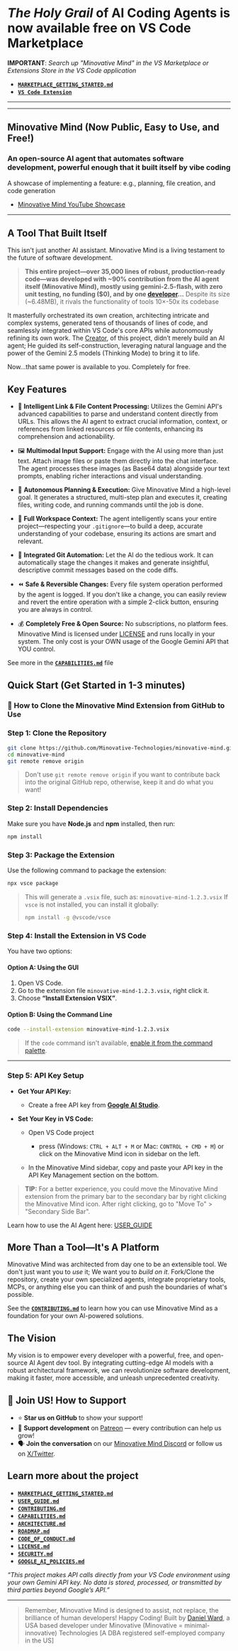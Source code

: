 # _The Holy Grail_ of AI Coding Agents is now available free on VS Code Marketplace

**IMPORTANT**: _Search up "Minovative Mind" in the VS Marketplace or Extensions Store in the VS Code application_

- [**`MARKETPLACE_GETTING_STARTED.md`**](./MARKETPLACE_GETTING_STARTED.md)
- [**`VS Code Extension`**](https://marketplace.visualstudio.com/items?itemName=MinovativeTechnologies.minovative-mind-vscode)

---

---

## Minovative Mind (Now Public, Easy to Use, and Free!)

### An open-source AI agent that automates software development, powerful enough that it built itself by vibe coding

A showcase of implementing a feature: e.g., planning, file creation, and code generation

- [Minovative Mind YouTube Showcase](https://youtu.be/q8fbLxJDbW4)

---

## A Tool That Built Itself

This isn't just another AI assistant. Minovative Mind is a living testament to the future of software development.

> **This entire project—over 35,000 lines of robust, production-ready code—was developed with ~90% contribution from the AI agent itself (Minovative Mind), mostly using gemini-2.5-flash, with zero unit testing, no funding ($0), and by one [developer](https://github.com/Quarantiine)...**
> Despite its size (~6.48MB), it rivals the functionality of tools 10×-50x its codebase

It masterfully orchestrated its own creation, architecting intricate and complex systems, generated tens of thousands of lines of code, and seamlessly integrated within VS Code's core APIs while autonomously refining its own work. The [Creator](https://github.com/Quarantiine), of this project, didn’t merely build an AI agent; He guided its self-construction, leveraging natural language and the power of the Gemini 2.5 models (Thinking Mode) to bring it to life.

Now...that same power is available to you. Completely for free.

## Key Features

- 🔗 **Intelligent Link & File Content Processing:** Utilizes the Gemini API's advanced capabilities to parse and understand content directly from URLs. This allows the AI agent to extract crucial information, context, or references from linked resources or file contents, enhancing its comprehension and actionability.

- 🖼️ **Multimodal Input Support:** Engage with the AI using more than just text. Attach image files or paste them directly into the chat interface. The agent processes these images (as Base64 data) alongside your text prompts, enabling richer interactions and visual understanding.

- 🧠 **Autonomous Planning & Execution:** Give Minovative Mind a high-level goal. It generates a structured, multi-step plan and executes it, creating files, writing code, and running commands until the job is done.

- 🧩 **Full Workspace Context:** The agent intelligently scans your entire project—respecting your `.gitignore`—to build a deep, accurate understanding of your codebase, ensuring its actions are smart and relevant.

- 💾 **Integrated Git Automation:** Let the AI do the tedious work. It can automatically stage the changes it makes and generate insightful, descriptive commit messages based on the code diffs.

- ⏪ **Safe & Reversible Changes:** Every file system operation performed by the agent is logged. If you don't like a change, you can easily review and revert the entire operation with a simple 2-click button, ensuring you are always in control.

- 💰 **Completely Free & Open Source:** No subscriptions, no platform fees. Minovative Mind is licensed under [LICENSE](./LICENSE.md) and runs locally in your system. The only cost is your OWN usage of the Google Gemini API that YOU control.

See more in the [**`CAPABILITIES.md`**](./CAPABILITIES.md) file

## Quick Start (Get Started in 1-3 minutes)

### 🔧 How to Clone the Minovative Mind Extension from GitHub to Use

### **Step 1: Clone the Repository**

```bash
git clone https://github.com/Minovative-Technologies/minovative-mind.git
cd minovative-mind
git remote remove origin
```

> Don't use `git remote remove origin` if you want to contribute back into the original GitHub repo, otherwise, keep it and do what you want!

### **Step 2: Install Dependencies**

Make sure you have **Node.js** and **npm** installed, then run:

```bash
npm install
```

### **Step 3: Package the Extension**

Use the following command to package the extension:

```bash
npx vsce package
```

> This will generate a `.vsix` file, such as:
> `minovative-mind-1.2.3.vsix`
> If `vsce` is not installed, you can install it globally:
>
> ```bash
> npm install -g @vscode/vsce
> ```

### **Step 4: Install the Extension in VS Code**

You have two options:

#### **Option A: Using the GUI**

1. Open VS Code.
2. Go to the extension file `minovative-mind-1.2.3.vsix`, right click it.
3. Choose **“Install Extension VSIX”**.

#### **Option B: Using the Command Line**

```bash
code --install-extension minovative-mind-1.2.3.vsix
```

> If the `code` command isn't available, [enable it from the command palette](https://code.visualstudio.com/docs/setup/mac#_launching-from-the-command-line).

---

### Step 5: API Key Setup

- **Get Your API Key:**

  - Create a free API key from [**Google AI Studio**](https://aistudio.google.com/app/apikey).

- **Set Your Key in VS Code:**

  - Open VS Code project

    - press (Windows: `CTRL + ALT + M` or Mac: `CONTROL + CMD + M`) or click on the Minovative Mind icon in sidebar on the left.

  - In the Minovative Mind sidebar, copy and paste your API key in the API Key Management section on the bottom.

> **TIP:** For a better experience, you could move the Minovative Mind extension from the primary bar to the secondary bar by right clicking the Minovative Mind icon. After right clicking, go to "Move To" > "Secondary Side Bar".

Learn how to use the AI Agent here: [USER_GUIDE](./USER_GUIDE.md)

## More Than a Tool—It's A Platform

Minovative Mind was architected from day one to be an extensible tool. We don't just want you to _use_ it; We want you to _build on it_. Fork/Clone the repository, create your own specialized agents, integrate proprietary tools, MCPs, or anything else you can think of and push the boundaries of what's possible.

See the [**`CONTRIBUTING.md`**](./CONTRIBUTING.md) to learn how you can use Minovative Mind as a foundation for your own AI-powered solutions.

## The Vision

My vision is to empower every developer with a powerful, free, and open-source AI Agent dev tool. By integrating cutting-edge AI models with a robust architectural framework, we can revolutionize software development, making it faster, more accessible, and unleash unprecedented creativity.

## 🙌 Join US! How to Support

- ⭐ **Star us on GitHub** to show your support!
- 💖 **Support development** on [Patreon](https://www.patreon.com/c/minovativetechnologies/membership) — every contribution can help us grow!
- 🗣️ **Join the conversation** on our [Minovative Mind Discord](https://discord.gg/KFkMgAH3EG) or follow us on [X/Twitter](https://x.com/minovative_tech).

## Learn more about the project

- [**`MARKETPLACE_GETTING_STARTED.md`**](./MARKETPLACE_GETTING_STARTED.md)
- [**`USER_GUIDE.md`**](./USER_GUIDE.md)
- [**`CONTRIBUTING.md`**](./CONTRIBUTING.md)
- [**`CAPABILITIES.md`**](./CAPABILITIES.md)
- [**`ARCHITECTURE.md`**](./ARCHITECTURE.md)
- [**`ROADMAP.md`**](./ROADMAP.md)
- [**`CODE_OF_CONDUCT.md`**](./CODE_OF_CONDUCT.md)
- [**`LICENSE.md`**](./LICENSE.md)
- [**`SECURITY.md`**](./SECURITY.md)
- [**`GOOGLE_AI_POLICIES.md`**](./GOOGLE_AI_POLICIES.md)

_“This project makes API calls directly from your VS Code environment using your own Gemini API key. No data is stored, processed, or transmitted by third parties beyond Google’s API.”_

---

> Remember, Minovative Mind is designed to assist, not replace, the brilliance of human developers! Happy Coding!
> Built by [Daniel Ward](https://github.com/Quarantiine), a USA based developer under Minovative (Minovative = minimal-innovative) Technologies [A DBA registered self-employed company in the US]
